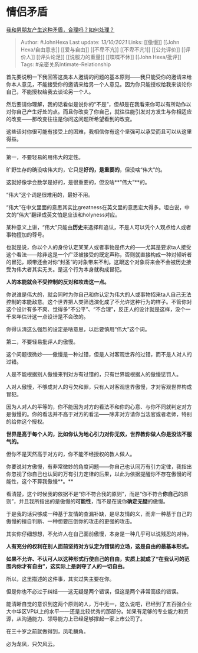 # 情侣矛盾
[我和男朋友产生这种矛盾，合理吗？如何处理？](https://www.zhihu.com/question/491501852/answer/2162804042)

> Author: #JohnHexa 
Last update: *13/10/2021* 
Links: [[傲慢]] [[John Hexa/自由意志]] [[爱与自由]] [[不卑不亢]] [[不卑不亢1]] [[公允评价]] [[评价人]] [[评头论足]] [[说服力的重量]] [[喋喋不休]] [[John Hexa/批评]] 
Tags:  #亲密关系Intimate-Relationship 

首先要说明一下我回答这类本人邀请的问题的基本原则——我只能受你的邀请来给你本人意见，不能接受你的邀请来给另一个人意见。因为你只能授权给我来谈论你自己，不能授权给我去谈论另一个人。

然后要请你理解，我的话看似是说你的“不是”，但却是在我看来你可以有所动作以对你自己产生好处的点。而且你改变了你自己，就往往能引发对方发生与你相适应的改变——那改变往往是你问这问题所希望看到的改变。

这些话对你很可能有接受上的困难，我相信你有这个坚强可以承受而且可以从这里得益。

---

第一，不要轻易的用伟大的定性。

旷野生存的确没啥伟大的，它只是**好的，**是**重要的**，但没啥“伟大”的。

这就好像学会数学是好的，是很重要的，但没啥**“伟大”**的。

“伟大”这个词是很难用的，最好不用。

“伟大”在中文里面的意思其实比greatness在英文里的意思宏大得多。坦白说，中文的“伟大”翻译成英文怕是应该和holyness对应。

某种意义上讲，“伟大”只能由**历史**来选择和追认，不是人可以凭个人观点给人或者事物擅加的尊号。

也就是说，你以个人的身份认定某某人或者事物是伟大的——尤其是要求ta人接受这个看法——除非这是一个广泛被接受的既定声称，否则就直接构成一种对倾听者的冒犯，顺带还会对你“封圣”的对象带来不利。这跟这个对象将来会不会被历史接受为伟大者其实无关。是这个行为本身就构成冒犯。

**人的本能就会不受控制的反对和攻击这一点。**

你说谁是伟大的，就会同时为你自己和你认定为伟大的人或事物招来ta人自己无法控制的本能敌意。这个世界把人类筛选演化成了不允许这种行为的样子。不管你对这个设计有多不爽、觉得多“不公平”、“不合理”，反正人的设计就是这样，没个一千来年估计这一点设计是不会改的。

你得认清这么强烈的设定是啥意思，以后要慎用“伟大”这个词。

  

第二，不要轻易批评人的傲慢。

这个问题很微妙——傲慢是一种过错，但是人对客观世界的过错，而不是人对人的过错。

人是不能根据别人傲慢来判对方有过错的，只有世界能根据人的傲慢惩罚人。

人对人傲慢，不够成对人的亏欠和罪，只有人对客观世界傲慢，才对客观世界构成冒犯。

因为人对人的平等的，你不能因为对方的看法不和你的心意、与你不同就判定对方是傲慢的。你的看法并不高于对方的看法——除非对方请你当法官或者老师，特别的给你这个授权。

**世界是高于每个人的，比如你认为地心引力对你无效，世界教你做人你是没法不服气的。**

但你不是天然高于对方的，你不能不经授权的教人做人。

你要说对方傲慢，有非常微妙的角度问题——你自己也认同万有引力定律，我指出你忽视了你自己也认同的万有引力定律的后果，以此为依据提醒你不存在傲慢的可能性，这个不算我傲慢**。**

看清楚，这个时候我的依据不是“你不符合我的原则”，而是“你不符合**你自己**的原则”，并且我所指出的是傲慢的**可能性**，而不是在说你**确定无疑**的傲慢。

于是我的话只够成一种基于友情的查漏补缺，是尽友情的义，而非一种基于自己的傲慢的擅自判断、一种想要压倒你的攻击的更强的攻击。

其实你仔细想想，不允许人在自己面前傲慢，本身是一种几乎可以说残忍的对待。

**人有充分的权利在别人面前坚持对方认定为错误的立场，这是自由的最基本形式。**

**如果不允许、不认可人以这种形式行使自己的自由，实质上就成了“在我认可的范围内你才有自由”，这实际上是剥夺了人的一切自由。**

所以，这里描述的这件事，其实过失主要在你。

但是你也不必过于纠结——这无疑是两个错误，但这是两个非常高级的错误。

能清晰自觉的意识到这两个原则的人，万中无一，这么说吧，已经到了五百强企业大中华区VP以上的水平——还是比较优秀的那部分。如果有足够的专业能力和资源，从沟通能力、领导能力上已经足够撑起一家上市公司了。

在三十岁之前就做得到，凤毛麟角。

必为龙凤，只欠风云。